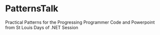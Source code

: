 # PatternsTalk
Practical Patterns for the Progressing Programmer Code and Powerpoint from St Louis Days of .NET Session
